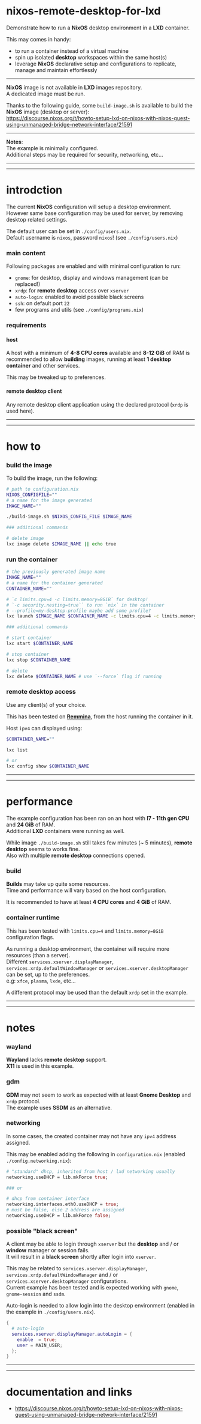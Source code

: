 # nixos-remote-desktop-for-lxd

Demonstrate how to run a **NixOS** desktop environment in a **LXD** container.

This may comes in handy:

- to run a container instead of a virtual machine
- spin up isolated **desktop** workspaces within the same host(s)
- leverage **NixOS** declarative setup and configurations to replicate, manage and maintain effortlessly

---

**NixOS** image is not available in **LXD** images repository.  
A dedicated image must be run.

Thanks to the following guide, some `build-image.sh` is available to build the **NixOS** image (desktop or server):  
https://discourse.nixos.org/t/howto-setup-lxd-on-nixos-with-nixos-guest-using-unmanaged-bridge-network-interface/21591

---

**Notes**:  
The example is minimally configured.  
Additional steps may be required for security, networking, etc...

---

---

# introdction

The current **NixOS** configuration will setup a desktop environment.  
However same base configuration may be used for server, by removing desktop related settings.

The default user can be set in `./config/users.nix`.  
Default username is `nixos`, password `nixos`! (see `./config/users.nix`)

### main content

Following packages are enabled and with minimal configuration to run:

- `gnome`: for desktop, display and windows management (can be replaced!)
- `xrdp`: for **remote desktop** access over `xserver`
- `auto-login`: enabled to avoid possible black screens
- `ssh`: on default port `22`
- few programs and utils (see `./config/programs.nix`)

### requirements

#### host

A host with a minimum of **4-8 CPU cores** available and **8-12 GiB** of RAM is recommended to allow **building** images, running at least **1 desktop container** and other services.

This may be tweaked up to preferences.

#### remote desktop client

Any remote desktop client application using the declared protocol (`xrdp` is used here).

---

---

# how to

### build the image

To build the image, run the following:

```sh
# path to configuration.nix
NIXOS_CONFIGFILE=""
# a name for the image generated
IMAGE_NAME=""

./build-image.sh $NIXOS_CONFIG_FILE $IMAGE_NAME

### additional commands

# delete image
lxc image delete $IMAGE_NAME || echo true
```

### run the container

```sh
# the previously generated image name
IMAGE_NAME=""
# a name for the container generated
CONTAINER_NAME=""

# `c limits.cpu=4 -c limits.memory=8GiB` for desktop!
# `-c security.nesting=true`` to run `nix` in the container
# --profile=my-desktop-profile maybe add some profile?
lxc launch $IMAGE_NAME $CONTAINER_NAME -c limits.cpu=4 -c limits.memory=8GiB -c security.nesting=true

### additional commands

# start container
lxc start $CONTAINER_NAME

# stop container
lxc stop $CONTAINER_NAME

# delete
lxc delete $CONTAINER_NAME # use `--force` flag if running
```

### remote desktop access

Use any client(s) of your choice.

This has been tested on [**Remmina**](https://remmina.org/), from the host running the container in it.

Host `ipv4` can displayed using:

```sh
$CONTAINER_NAME=""

lxc list

# or
lxc config show $CONTAINER_NAME
```

---

---

# performance

The example configuration has been ran on an host with **I7 - 11th gen CPU** and **24 GiB** of RAM.  
Additional **LXD** containers were running as well.

While image `./build-image.sh` still takes few minutes (~ 5 minutes), **remote desktop** seems to works fine.  
Also with multiple **remote desktop** connections opened.

### build

**Builds** may take up quite some resources.  
Time and performance will vary based on the host configuration.

It is recommended to have at least **4 CPU cores** and **4 GiB** of RAM.

### container runtime

This has been tested with `limits.cpu=4` and `limits.memory=8GiB` configuration flags.

As running a desktop environment, the container will require more resources (than a server).  
Different `services.xserver.displayManager`, `services.xrdp.defaultWindowManager` or `services.xserver.desktopManager` can be set, up to the preferences.  
e.g: `xfce`, `plasma`, `lxde`, etc...

A different protocol may be used than the default `xrdp` set in the example.

---

---

# notes

### wayland

**Wayland** lacks **remote desktop** support.  
**X11** is used in this example.

### gdm

**GDM** may not seem to work as expected with at least **Gnome Desktop** and `xrdp` protocol.  
The example uses **SSDM** as an alternative.

### networking

In some cases, the created container may not have any `ipv4` address assigned.

This may be enabled adding the following in `configuration.nix` (enabled `./config.networking.nix`):

```nix
# "standard" dhcp, inherited from host / lxd networking usually
networking.useDHCP = lib.mkForce true;

### or

# dhcp from container interface
networking.interfaces.eth0.useDHCP = true;
# must be false, else 2 address are assigned
networking.useDHCP = lib.mkForce false;
```

### possible "black screen"

A client may be able to login through `xserver` but the **desktop** and / or **window** manager or session fails.  
It will result in a **black screen** shortly after login into `xserver`.

This may be related to `services.xserver.displayManager`, `services.xrdp.defaultWindowManager` and / or `services.xserver.desktopManager` configurations.  
Current example has been tested and is expected working with `gnome`, `gnome-session` and `ssdm`.

Auto-login is needed to allow login into the desktop environment (enabled in the example in `./config/users.nix`).

```nix
{
  # auto-login
  services.xserver.displayManager.autoLogin = {
    enable  = true;
    user = MAIN_USER;
  };
}
```

---

---

# documentation and links

- https://discourse.nixos.org/t/howto-setup-lxd-on-nixos-with-nixos-guest-using-unmanaged-bridge-network-interface/21591
